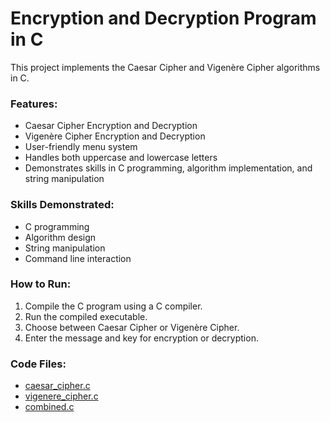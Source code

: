 # Encryption and Decryption Program in C

This project implements the Caesar Cipher and Vigenère Cipher algorithms in C.

### Features:
- Caesar Cipher Encryption and Decryption
- Vigenère Cipher Encryption and Decryption
- User-friendly menu system
- Handles both uppercase and lowercase letters
- Demonstrates skills in C programming, algorithm implementation, and string manipulation

### Skills Demonstrated:
- C programming
- Algorithm design
- String manipulation
- Command line interaction

### How to Run:
1. Compile the C program using a C compiler.
2. Run the compiled executable.
3. Choose between Caesar Cipher or Vigenère Cipher.
4. Enter the message and key for encryption or decryption.

### Code Files:
- [caesar_cipher.c](caesar_cipher.c)
- [vigenere_cipher.c](vigenere_cipher.c)
- [combined.c](Combined.c)
